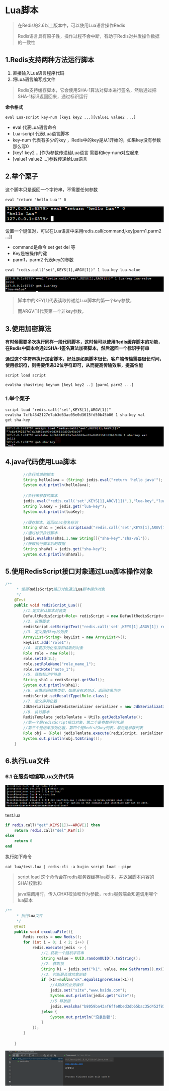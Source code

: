 # Lua脚本

> 在Redis的2.6以上版本中，可以使用Lua语言操作Redis
>
> Redis语言具有原子性，操作过程不会中断，有助于Redis对并发操作数据的一致性

## 1.Redis支持两种方法运行脚本

1. 直接输入Lua语言程序代码
2. 将Lua语言编写成文件

> Redis支持缓存脚本，它会使用SHA-1算法对脚本进行签名，然后通过把SHA-1标识返回回来，通过标识运行

**命令格式**

```shell
eval Lua-script key-num [key1 key2 ...][value1 value2 ...]
```

- eval 代表Lua语言命令
- Lua-script 代表Lua语言脚本
- key-num 代表有多少的key ，Redis中的key是从1开始的，如果key没有参数 那么写0
- [key1 key2 …]作为参数传递给Lua语言 需要和key-num对应起来
- [value1 value2 …]参数传递给Lua语言

## 2.举个栗子

这个脚本只是返回一个字符串，不需要任何参数

```shell
eval "return 'hello Lua'" 0
```

![image-20200725105545715](images/3-2%20Lua%E8%84%9A%E6%9C%AC/image-20200725105545715.png)

设置一个键值对，可以在Lua语言中采用redis.call(command,key[parm1,parm2 …])

- command是命令 set get del 等
- Key是被操作的键
- parm1，parm2 代表key的参数

```shell
eval "redis.call('set',KEYS[1],ARGV[1])" 1 lua-key lua-value
```

![image-20200725110256564](images/3-2%20Lua%E8%84%9A%E6%9C%AC/image-20200725110256564.png)

> 脚本中的KEY[1]代表读取传递给Lua脚本的第一个key参数，
>
> 而ARGV[1]代表第一个非key参数。

## 3.使用加密算法

**有时候需要多次执行同样一段代码脚本，这时候可以使用Redis缓存脚本的功能，在Redis中脚本会通过SHA-1签名算法加密脚本，然后返回一个标识字符串**

**通过这个字符串执行加密脚本，好处是如果脚本很长，客户端传输需要很长时间，使用标识符，则需要传递32位字符即可，从而提高传输效率，提高性能**

```shell
script load script
```

```
evalsha shastring keynum [key1 key2 ..] [parm1 parm2 ...]
```

### 1.举个栗子

```shell
script load "redis.call('set',KEYS[1],ARGV[1])"
evalsha 7cfb4342127e7ab3d63ac05e0d3615fd50b45b06 1 sha-key val
get sha-key
```

![image-20200725113303421](images/3-2%20Lua%E8%84%9A%E6%9C%AC/image-20200725113303421.png)

## 4.java代码使用Lua脚本

```java
		//执行简单的脚本
        String helloJava = (String) jedis.eval("return 'hello java'");
        System.out.println(helloJava);
        
        //执行带参数的脚本
        jedis.eval("redis.call('set',KEYS[1],ARGV[1])",1,"lua-key","lua-value");
        String luaKey = jedis.get("lua-key");
        System.out.println(luaKey);
        
        //缓存脚本，返回sha1签名标识
        String sha1 = jedis.scriptLoad("redis.call('set',KEYS[1],ARGV[1])");
        //通过标识执行脚本
        jedis.evalsha(sha1,1,new String[]{"sha-key","sha-val"});
        //获取执行脚本后的数据
        String shaVal = jedis.get("sha-key");
        System.out.println(shaVal);
```

## 5.使用RedisScript接口对象通过Lua脚本操作对象

```java
/**
     * 使用RedisScript接口对象通过Lua脚本操作对象
     */
    @Test
    public void redisScript_Lua(){
        //1.定义默认脚本封装类
        DefaultRedisScript<Role> redisScript = new DefaultRedisScript<>();
        //2. 设置脚本
        redisScript.setScriptText("redis.call('set',KEYS[1],ARGV[1]) return redis.call('get',KEYS[1])");
        //3. 定义操作key的列表
        ArrayList<String> keyList = new ArrayList<>();
        keyList.add("role1");
        //4. 需要序列化保存和读取的对象
        Role role = new Role();
        role.setId(1L);
        role.setRoleName("role_name_1");
        role.setNote("note_1");
        //5. 获取标识字符串
        String sha1 = redisScript.getSha1();
        System.out.println(sha1);
        //6. 设置返回结果类型，如果没有这句话，返回结果为空
        redisScript.setResultType(Role.class);
        //7. 定义序列化器
        JdkSerializationRedisSerializer serializer = new JdkSerializationRedisSerializer();
        //8. 执行脚本
        RedisTemplate jedisTemlate = Utils.getJedisTemlate();
        //第一个是redisScript接口对象，第二个是参数序列化器
        //第三个是结果序列化器，第四个是Redis的key列表，最后是参数列表
        Role obj = (Role) jedisTemlate.execute(redisScript, serializer, serializer, keyList, role);
        System.out.println(obj.toString());
    }
```

## 6.执行Lua文件

### 6.1 在服务端编写Lua文件代码

![image-20200727174113640](images/3-2%20Lua%E8%84%9A%E6%9C%AC/image-20200727174113640.png)

test.lua

```lua
if redis.call("get",KEYS[1])==ARGV[1] then
    return redis.call("del",KEY[1])
else
    return 0
end
```

执行如下命令

```shell
cat lua/test.lua | redis-cli -a kujin script load --pipe
```

> script load 这个命令会在redis服务器缓存lua脚本，并返回脚本内容的SHA1校验和
>
> java端调用时，传入CHA1校验和作为参数，redis服务端会知道调用哪个lua脚本

```java
/**
     * 执行Lua文件
     */
    @Test
    public void excuLuaFile(){
        Redis redis = new Redis();
        for (int i = 0; i < 2; i++) {
            redis.execute(jedis -> {
                //1.获取一个随机字符串
                String value = UUID.randomUUID().toString();
                //2. 获取锁
                String k1 = jedis.set("k1", value, new SetParams().nx().ex(5));
                //3. 判断是否成功拿到锁
                if (k1!=null&&"ok".equalsIgnoreCase(k1)){
                    //4具体的业务操作
                    jedis.set("site","www.baidu.com");
                    System.out.println(jedis.get("site"));
                    //5 释放锁
                    jedis.evalsha("b8059ba43af6ffe8bed3db65bac35d452f8115d8", Collections.singletonList("k1"), Collections.singletonList(value));
                }else {
                    System.out.println("没拿到锁");
                }
            });
        }

    }
```

![image-20200727181837205](images/3-2%20Lua%E8%84%9A%E6%9C%AC/image-20200727181837205.png)